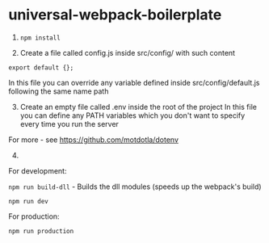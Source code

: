# universal-webpack-boilerplate

1. `npm install`

2. Create a file called config.js inside src/config/ with such content

`export default {};`

In this file you can override any variable defined inside src/config/default.js following the same name path

3. Create an empty file called .env inside the root of the project
In this file you can define any PATH variables which you don't want to specify every time you run the server

For more - see https://github.com/motdotla/dotenv

4.
For development:

`npm run build-dll` - Builds the dll modules (speeds up the webpack's build)

`npm run dev`

For production:

`npm run production`


